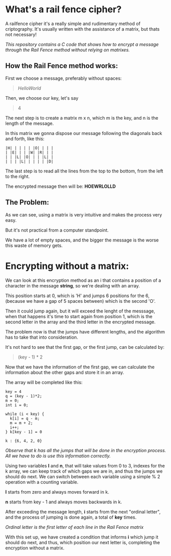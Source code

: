 # What's a rail fence cipher?

A railfence cipher it's a really simple and rudimentary method of criptography.
It's usually written with the assistance of a matrix, but thats not necessary!

*This repository contains a C code that shows how to encrypt a message through the Rail Fence method without relying on matrixes.*

## How the Rail Fence method works:

First we choose a message, preferably without spaces: 

>*HelloWorld* 

Then, we choose our key, let's say 
>4

The next step is to create a matrix m x n, which m is the key, and n is the length of the message.

In this matrix we gonna dispose our message following the diagonals back and forth, like this:
```
|H| | | | | |O| | | |
| |E| | | |W| |R| | |
| | |L| |O| | | |L| |
| | | |L| | | | | |D|
```
The last step is to read all the lines from the top to the bottom, from the left to the right.

The encrypted message then will be: **HOEWRLOLLD**

## The Problem:

As we can see, using a matrix is very intuitive and makes the process very easy.

But it's not practical from a computer standpoint.

We have a lot of empty spaces, and the bigger the message is the worse this waste of memory gets.

# Encrypting without a matrix:

We can look at this encryption method as an i that contains a position of a character in the message **string**, so we're dealing with an array.

This position starts at 0, which is 'H' and jumps 6 positions for the 6, (because we have a gap of 5 spaces between) which is the second 'O'.

Then it could jump again, but it will exceed the lenght of the messsage, when that happens it's time to start again from position 1, which is the second letter in the array and the third letter in the encrypted message.

The problem now is that the jumps have different lengths, and the algorithm has to take that into consideration.

It's not hard to see that the first gap, or the first jump, can be calculated by:

> (key - 1) * 2

Now that we have the information of the first gap, we can calculate the information about the other gaps and store it in an array. 

The array will be completed like this:
```
key = 4
q = (key - 1)*2;
m = 0;
int i = 0;

while (i < key) {
  k[i] = q - m;
  m = m + 2;
  i++;
} k[key - 1] = 0

k : {6, 4, 2, 0}
```

*Observe that k has all the jumps that will be done in the encryption process.
All we have to do is use this information correctly.*

Using two variables **l** and **n**, that will take values from 0 to 3, indexes for the k array, we can keep track of which gaps we are in, and thus the jumps we should do next.
We can switch between each variable using a simple % 2 operation with a counting variable.

**l** starts from zero and always moves forward in k.

**n** starts from key - 1 and always moves backwards in k.

After exceeding the message length, **i** starts from the next "ordinal letter", and the process of jumping is done again, a total of **key** times.

*Ordinal letter is the first letter of each line in the Rail Fence matrix*

With this set up, we have created a condition that informs **i** which jump it should do next, and thus, which position our next letter is, completing the encryption without a matrix.
